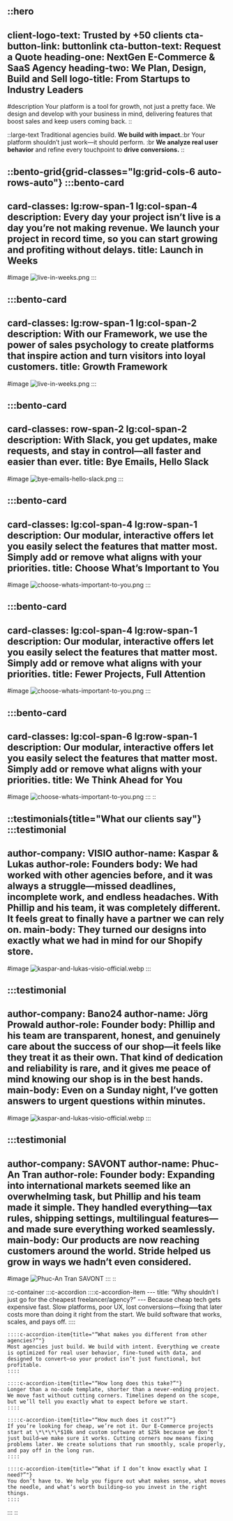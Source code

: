 ::hero
---
client-logo-text: Trusted by +50 clients
cta-button-link: buttonlink
cta-button-text: Request a Quote
heading-one: NextGen E-Commerce & SaaS Agency
heading-two: We Plan, Design, Build and Sell
logo-title: From Startups to Industry Leaders
---
#description
Your platform is a tool for growth, not just a pretty face. We design and develop with your business in mind, delivering features that boost sales and keep users coming back.
::

::large-text
Traditional agencies build. **We build with impact.**:br Your platform shouldn’t just work—it should perform. :br **We analyze real user behavior** and refine every touchpoint to **drive conversions.**
::

::bento-grid{grid-classes="lg:grid-cols-6 auto-rows-auto"}
  :::bento-card
  ---
  card-classes: lg:row-span-1 lg:col-span-4
  description: Every day your project isn’t live is a day you’re not making
    revenue. We launch your project in record time, so you can start growing and
    profiting without delays.
  title: Launch in Weeks
  ---
  #image
  ![live-in-weeks.png](/live-in-weeks.png)
  :::

  :::bento-card
  ---
  card-classes: lg:row-span-1 lg:col-span-2
  description: With our Framework, we use the power of sales psychology to create
    platforms that inspire action and turn visitors into loyal customers.
  title: Growth Framework
  ---
  #image
  ![live-in-weeks.png](/live-in-weeks.png)
  :::

  :::bento-card
  ---
  card-classes: row-span-2 lg:col-span-2
  description: With Slack, you get updates, make requests, and stay in control—all
    faster and easier than ever.
  title: Bye Emails, Hello Slack
  ---
  #image
  ![bye-emails-hello-slack.png](/images/bye-emails-hello-slack.png)
  :::

  :::bento-card
  ---
  card-classes: lg:col-span-4 lg:row-span-1
  description: Our modular, interactive offers let you easily select the features
    that matter most. Simply add or remove what aligns with your priorities.
  title: Choose What’s Important to You
  ---
  #image
  ![choose-whats-important-to-you.png](/images/choose-whats-important-to-you.png)
  :::

  :::bento-card
  ---
  card-classes: lg:col-span-4 lg:row-span-1
  description: Our modular, interactive offers let you easily select the features
    that matter most. Simply add or remove what aligns with your priorities.
  title: Fewer Projects, Full Attention
  ---
  #image
  ![choose-whats-important-to-you.png](/images/choose-whats-important-to-you.png)
  :::

  :::bento-card
  ---
  card-classes: lg:col-span-6 lg:row-span-1
  description: Our modular, interactive offers let you easily select the features
    that matter most. Simply add or remove what aligns with your priorities.
  title: We Think Ahead for You
  ---
  #image
  ![choose-whats-important-to-you.png](/images/choose-whats-important-to-you.png)
  :::
::

::testimonials{title="What our clients say"}
  :::testimonial
  ---
  author-company: VISIO
  author-name: Kaspar & Lukas
  author-role: Founders
  body: We had worked with other agencies before, and it was always a
    struggle—missed deadlines, incomplete work, and endless headaches. With
    Phillip and his team, it was completely different. It feels great to finally
    have a partner we can rely on.
  main-body: They turned our designs into exactly what we had in mind for our Shopify store.
  ---
  #image
  ![kaspar-and-lukas-visio-official.webp](/images/kaspar-and-lukas-visio-official.webp)
  :::

  :::testimonial
  ---
  author-company: Bano24
  author-name: Jörg Prowald
  author-role: Founder
  body: Phillip and his team are transparent, honest, and genuinely care about the
    success of our shop—it feels like they treat it as their own. That kind of
    dedication and reliability is rare, and it gives me peace of mind knowing our
    shop is in the best hands.
  main-body: Even on a Sunday night, I’ve gotten answers to urgent questions within minutes.
  ---
  #image
  ![kaspar-and-lukas-visio-official.webp](/images/joerg-prowald-bano24.webp)
  :::

  :::testimonial
  ---
  author-company: SAVONT
  author-name: Phuc-An Tran
  author-role: Founder
  body: Expanding into international markets seemed like an overwhelming task, but
    Phillip and his team made it simple. They handled everything—tax rules,
    shipping settings, multilingual features—and made sure everything worked
    seamlessly.
  main-body: Our products are now reaching customers around the world. Stride
    helped us grow in ways we hadn’t even considered.
  ---
  #image
  ![Phuc-An Tran SAVONT](/images/phuc-an-tran.webp)
  :::
::

::c-container
  :::c-accordion
    ::::c-accordion-item
    ---
    title: “Why shouldn’t I just go for the cheapest freelancer/agency?”
    ---
    Because cheap tech gets expensive fast. Slow platforms, poor UX, lost conversions—fixing that later costs more than doing it right from the start. We build software that works, scales, and pays off.
    ::::
  
    ::::c-accordion-item{title="“What makes you different from other agencies?”"}
    Most agencies just build. We build with intent. Everything we create is optimized for real user behavior, fine-tuned with data, and designed to convert—so your product isn’t just functional, but profitable.
    ::::
  
    ::::c-accordion-item{title="“How long does this take?”"}
    Longer than a no-code template, shorter than a never-ending project. We move fast without cutting corners. Timelines depend on the scope, but we’ll tell you exactly what to expect before we start.
    ::::
  
    ::::c-accordion-item{title="“How much does it cost?”"}
    If you’re looking for cheap, we’re not it. Our E-Commerce projects start at \*\*\*\*$10k and custom software at $25k because we don’t just build—we make sure it works. Cutting corners now means fixing problems later. We create solutions that run smoothly, scale properly, and pay off in the long run.
    ::::
  
    ::::c-accordion-item{title="“What if I don’t know exactly what I need?”"}
    You don’t have to. We help you figure out what makes sense, what moves the needle, and what’s worth building—so you invest in the right things.
    ::::
  :::
::
